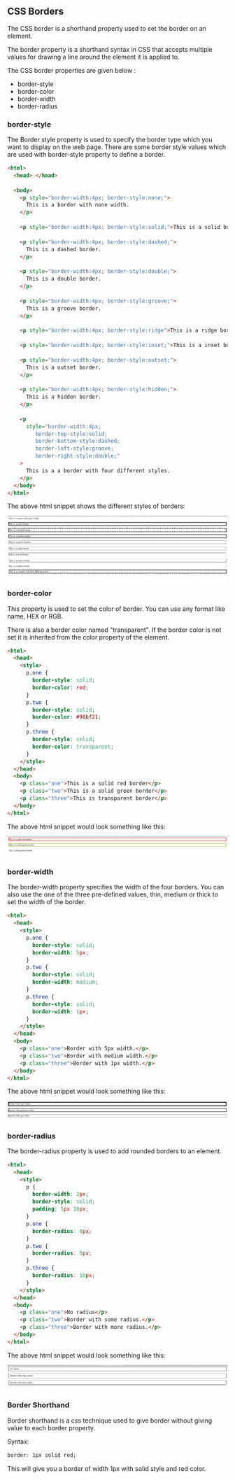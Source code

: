 ## CSS Borders

The CSS border is a shorthand property used to set the border on an element.

The border property is a shorthand syntax in CSS that accepts multiple values for drawing a line around the element it is applied to.

The CSS border properties are given below :

- border-style
- border-color
- border-width
- border-radius

### **border-style**

The Border style property is used to specify the border type which you want to display on the web page. There are some border style values which are used with border-style property to define a border.

```html
<html>
  <head> </head>

  <body>
    <p style="border-width:4px; border-style:none;">
      This is a border with none width.
    </p>

    <p style="border-width:4px; border-style:solid;">This is a solid border.</p>

    <p style="border-width:4px; border-style:dashed;">
      This is a dashed border.
    </p>

    <p style="border-width:4px; border-style:double;">
      This is a double border.
    </p>

    <p style="border-width:4px; border-style:groove;">
      This is a groove border.
    </p>

    <p style="border-width:4px; border-style:ridge">This is a ridge border.</p>

    <p style="border-width:4px; border-style:inset;">This is a inset border.</p>

    <p style="border-width:4px; border-style:outset;">
      This is a outset border.
    </p>

    <p style="border-width:4px; border-style:hidden;">
      This is a hidden border.
    </p>

    <p
      style="border-width:4px;
         border-top-style:solid;
         border-bottom-style:dashed;
         border-left-style:groove;
         border-right-style:double;"
    >
      This is a a border with four different styles.
    </p>
  </body>
</html>
```

The above html snippet shows the different styles of borders:

![border-style](assets/border-style.png)

### **border-color**

This property is used to set the color of border. You can use any format like name, HEX or RGB.

There is also a border color named "transparent". If the border color is not set it is inherited from the color property of the element.

```html
<html>
  <head>
    <style>
      p.one {
        border-style: solid;
        border-color: red;
      }
      p.two {
        border-style: solid;
        border-color: #98bf21;
      }
      p.three {
        border-style: solid;
        border-color: transparent;
      }
    </style>
  </head>
  <body>
    <p class="one">This is a solid red border</p>
    <p class="two">This is a solid green border</p>
    <p class="three">This is transparent border</p>
  </body>
</html>
```

The above html snippet would look something like this:

![border-color](assets/border-color.jpg)

### **border-width**

The border-width property specifies the width of the four borders. You can also use the one of the three pre-defined values, thin, medium or thick to set the width of the border.

```html
<html>
  <head>
    <style>
      p.one {
        border-style: solid;
        border-width: 5px;
      }
      p.two {
        border-style: solid;
        border-width: medium;
      }
      p.three {
        border-style: solid;
        border-width: 1px;
      }
    </style>
  </head>
  <body>
    <p class="one">Border with 5px width.</p>
    <p class="two">Border with medium width.</p>
    <p class="three">Border with 1px width.</p>
  </body>
</html>
```

The above html snippet would look something like this:

![border-width](assets/border-width.jpg)

### **border-radius**

The border-radius property is used to add rounded borders to an element.

```html
<html>
  <head>
    <style>
      p {
        border-width: 2px;
        border-style: solid;
        padding: 5px 10px;
      }
      p.one {
        border-radius: 0px;
      }
      p.two {
        border-radius: 5px;
      }
      p.three {
        border-radius: 10px;
      }
    </style>
  </head>
  <body>
    <p class="one">No radius</p>
    <p class="two">Border with some radius.</p>
    <p class="three">Border with more radius.</p>
  </body>
</html>
```

The above html snippet would look something like this:

![border-radius](assets/border-radius.jpg)

### Border Shorthand

Border shorthand is a css technique used to give border without giving value to each border property.

Syntax:

```css
border: 1px solid red;
```

This will give you a border of width 1px with solid style and red color.
